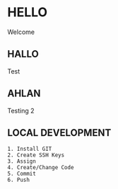 # HELLO
Welcome 

## HALLO
Test

## AHLAN
Testing 2

## LOCAL DEVELOPMENT 

    1. Install GIT
    2. Create SSH Keys
    3. Assign
    4. Create/Change Code
    5. Commit
    6. Push


